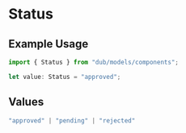 # Status

## Example Usage

```typescript
import { Status } from "dub/models/components";

let value: Status = "approved";
```

## Values

```typescript
"approved" | "pending" | "rejected"
```